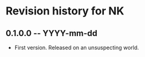 # Revision history for NK

## 0.1.0.0 -- YYYY-mm-dd

* First version. Released on an unsuspecting world.
